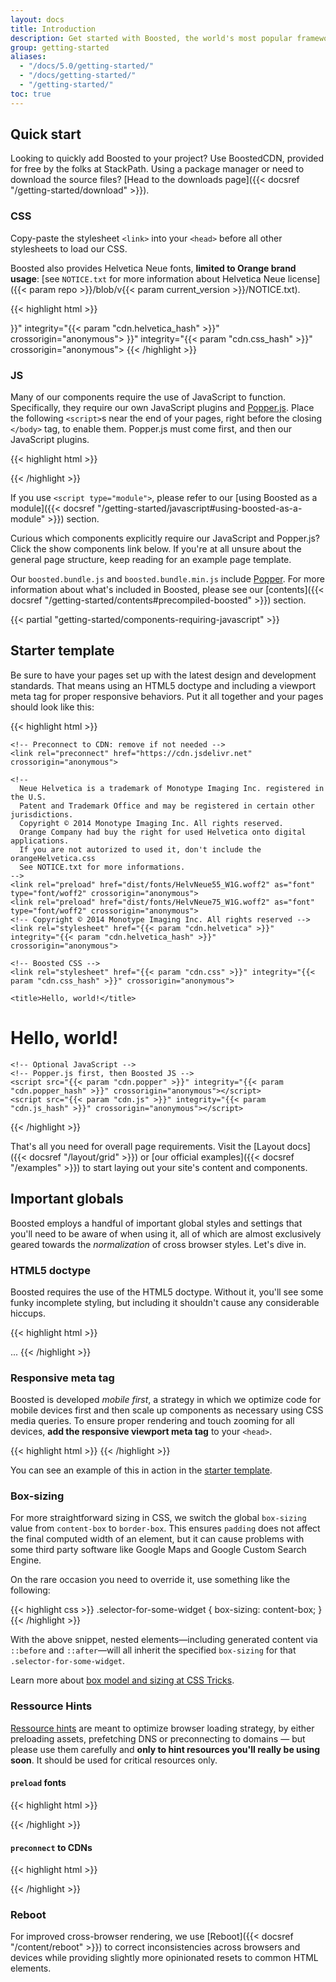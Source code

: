 ```yaml
---
layout: docs
title: Introduction
description: Get started with Boosted, the world's most popular framework for building responsive, mobile-first sites, with BoostedCDN and a template starter page.
group: getting-started
aliases:
  - "/docs/5.0/getting-started/"
  - "/docs/getting-started/"
  - "/getting-started/"
toc: true
---
```


## Quick start

Looking to quickly add Boosted to your project? Use BoostedCDN, provided for free by the folks at StackPath. Using a package manager or need to download the source files? [Head to the downloads page]({{< docsref "/getting-started/download" >}}).

### CSS

Copy-paste the stylesheet `<link>` into your `<head>` before all other stylesheets to load our CSS.

Boosted also provides Helvetica Neue fonts, **limited to Orange brand usage**: [see `NOTICE.txt` for more information about Helvetica Neue license]({{< param repo >}}/blob/v{{< param current_version >}}/NOTICE.txt).

{{< highlight html >}}
<!-- Copyright © 2014 Monotype Imaging Inc. All rights reserved -->
<link rel="stylesheet" href="{{< param "cdn.helvetica" >}}" integrity="{{< param "cdn.helvetica_hash" >}}" crossorigin="anonymous">
<link rel="stylesheet" href="{{< param "cdn.css" >}}" integrity="{{< param "cdn.css_hash" >}}" crossorigin="anonymous">
{{< /highlight >}}

### JS

Many of our components require the use of JavaScript to function. Specifically, they require our own JavaScript plugins and [Popper.js](https://popper.js.org/). Place the following `<script>`s near the end of your pages, right before the closing `</body>` tag, to enable them. Popper.js must come first, and then our JavaScript plugins.

{{< highlight html >}}
<script src="{{< param "cdn.popper" >}}" integrity="{{< param "cdn.popper_hash" >}}" crossorigin="anonymous"></script>
<script src="{{< param "cdn.js" >}}" integrity="{{< param "cdn.js_hash" >}}" crossorigin="anonymous"></script>
{{< /highlight >}}

If you use `<script type="module">`, please refer to our [using Boosted as a module]({{< docsref "/getting-started/javascript#using-boosted-as-a-module" >}}) section.

Curious which components explicitly require our JavaScript and Popper.js? Click the show components link below. If you're at all unsure about the general page structure, keep reading for an example page template.

Our `boosted.bundle.js` and `boosted.bundle.min.js` include [Popper](https://popper.js.org/). For more information about what's included in Boosted, please see our [contents]({{< docsref "/getting-started/contents#precompiled-boosted" >}}) section.

{{< partial "getting-started/components-requiring-javascript" >}}

## Starter template

Be sure to have your pages set up with the latest design and development standards. That means using an HTML5 doctype and including a viewport meta tag for proper responsive behaviors. Put it all together and your pages should look like this:

{{< highlight html >}}
<!doctype html>
<html lang="en">
  <head>
    <!-- Required meta tags -->
    <meta charset="utf-8">
    <meta name="viewport" content="width=device-width, initial-scale=1">

    <!-- Preconnect to CDN: remove if not needed -->
    <link rel="preconnect" href="https://cdn.jsdelivr.net" crossorigin="anonymous">

    <!--
      Neue Helvetica is a trademark of Monotype Imaging Inc. registered in the U.S.
      Patent and Trademark Office and may be registered in certain other jurisdictions.
      Copyright © 2014 Monotype Imaging Inc. All rights reserved.
      Orange Company had buy the right for used Helvetica onto digital applications.
      If you are not autorized to used it, don't include the orangeHelvetica.css
      See NOTICE.txt for more informations.
    -->
    <link rel="preload" href="dist/fonts/HelvNeue55_W1G.woff2" as="font" type="font/woff2" crossorigin="anonymous">
    <link rel="preload" href="dist/fonts/HelvNeue75_W1G.woff2" as="font" type="font/woff2" crossorigin="anonymous">
    <!-- Copyright © 2014 Monotype Imaging Inc. All rights reserved -->
    <link rel="stylesheet" href="{{< param "cdn.helvetica" >}}" integrity="{{< param "cdn.helvetica_hash" >}}" crossorigin="anonymous">

    <!-- Boosted CSS -->
    <link rel="stylesheet" href="{{< param "cdn.css" >}}" integrity="{{< param "cdn.css_hash" >}}" crossorigin="anonymous">

    <title>Hello, world!</title>
  </head>
  <body>
    <h1>Hello, world!</h1>

    <!-- Optional JavaScript -->
    <!-- Popper.js first, then Boosted JS -->
    <script src="{{< param "cdn.popper" >}}" integrity="{{< param "cdn.popper_hash" >}}" crossorigin="anonymous"></script>
    <script src="{{< param "cdn.js" >}}" integrity="{{< param "cdn.js_hash" >}}" crossorigin="anonymous"></script>
  </body>
</html>
{{< /highlight >}}

That's all you need for overall page requirements. Visit the [Layout docs]({{< docsref "/layout/grid" >}}) or [our official examples]({{< docsref "/examples" >}}) to start laying out your site's content and components.

## Important globals

Boosted employs a handful of important global styles and settings that you'll need to be aware of when using it, all of which are almost exclusively geared towards the *normalization* of cross browser styles. Let's dive in.

### HTML5 doctype

Boosted requires the use of the HTML5 doctype. Without it, you'll see some funky incomplete styling, but including it shouldn't cause any considerable hiccups.

{{< highlight html >}}
<!doctype html>
<html lang="en">
  ...
</html>
{{< /highlight >}}

### Responsive meta tag

Boosted is developed *mobile first*, a strategy in which we optimize code for mobile devices first and then scale up components as necessary using CSS media queries. To ensure proper rendering and touch zooming for all devices, **add the responsive viewport meta tag** to your `<head>`.

{{< highlight html >}}
<meta name="viewport" content="width=device-width, initial-scale=1">
{{< /highlight >}}

You can see an example of this in action in the [starter template](#starter-template).

### Box-sizing

For more straightforward sizing in CSS, we switch the global `box-sizing` value from `content-box` to `border-box`. This ensures `padding` does not affect the final computed width of an element, but it can cause problems with some third party software like Google Maps and Google Custom Search Engine.

On the rare occasion you need to override it, use something like the following:

{{< highlight css >}}
.selector-for-some-widget {
  box-sizing: content-box;
}
{{< /highlight >}}

With the above snippet, nested elements—including generated content via `::before` and `::after`—will all inherit the specified `box-sizing` for that `.selector-for-some-widget`.

Learn more about [box model and sizing at CSS Tricks](https://css-tricks.com/box-sizing/).


### Ressource Hints

[Ressource hints](https://www.w3.org/TR/resource-hints/) are meant to optimize browser loading strategy, by either preloading assets, prefetching DNS or preconnecting to domains — but please use them carefully and **only to hint resources you'll really be using soon**.
It should be used for critical resources only.

#### `preload` fonts

{{< highlight html >}}
<link rel="preload" href="dist/fonts/HelvNeue75_W1G.woff2" as="font" type="font/woff2" crossorigin="anonymous">
<link rel="preload" href="dist/fonts/HelvNeue55_W1G.woff2" as="font" type="font/woff2" crossorigin="anonymous">
{{< /highlight >}}

#### `preconnect` to CDNs

{{< highlight html >}}
<link rel="preconnect" href="https://cdn.jsdelivr.net" crossorigin="anonymous">
{{< /highlight >}}

### Reboot

For improved cross-browser rendering, we use [Reboot]({{< docsref "/content/reboot" >}}) to correct inconsistencies across browsers and devices while providing slightly more opinionated resets to common HTML elements.
